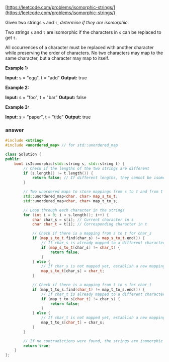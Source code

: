 [https://leetcode.com/problems/isomorphic-strings/](https://leetcode.com/problems/isomorphic-strings/)

Given two strings `s` and `t`, _determine if they are isomorphic_.

Two strings `s` and `t` are isomorphic if the characters in `s` can be replaced to get `t`.

All occurrences of a character must be replaced with another character while preserving the order of characters. No two characters may map to the same character, but a character may map to itself.

**Example 1:**

**Input:** s = "egg", t = "add"
**Output:** true

**Example 2:**

**Input:** s = "foo", t = "bar"
**Output:** false

**Example 3:**

**Input:** s = "paper", t = "title"
**Output:** true

### answer

```cpp
#include <string>
#include <unordered_map> // for std::unordered_map

class Solution {
public:
    bool isIsomorphic(std::string s, std::string t) {
        // Check if the lengths of the two strings are different
        if (s.length() != t.length()) {
            return false; // If different lengths, they cannot be isomorphic
        }

        // Two unordered maps to store mappings from s to t and from t to s
        std::unordered_map<char, char> map_s_to_t;
        std::unordered_map<char, char> map_t_to_s;

        // Loop through each character in the strings
        for (int i = 0; i < s.length(); i++) {
            char char_s = s[i]; // Current character in s
            char char_t = t[i]; // Corresponding character in t

            // Check if there is a mapping from s to t for char_s
            if (map_s_to_t.find(char_s) != map_s_to_t.end()) {
                // If char_s is already mapped to a different character in t, return false
                if (map_s_to_t[char_s] != char_t) {
                    return false;
                }
            } else {
                // If char_s is not mapped yet, establish a new mapping
                map_s_to_t[char_s] = char_t;
            }

            // Check if there is a mapping from t to s for char_t
            if (map_t_to_s.find(char_t) != map_t_to_s.end()) {
                // If char_t is already mapped to a different character in s, return false
                if (map_t_to_s[char_t] != char_s) {
                    return false;
                }
            } else {
                // If char_t is not mapped yet, establish a new mapping
                map_t_to_s[char_t] = char_s;
            }
        }

        // If no contradictions were found, the strings are isomorphic
        return true;
    }
};
```
